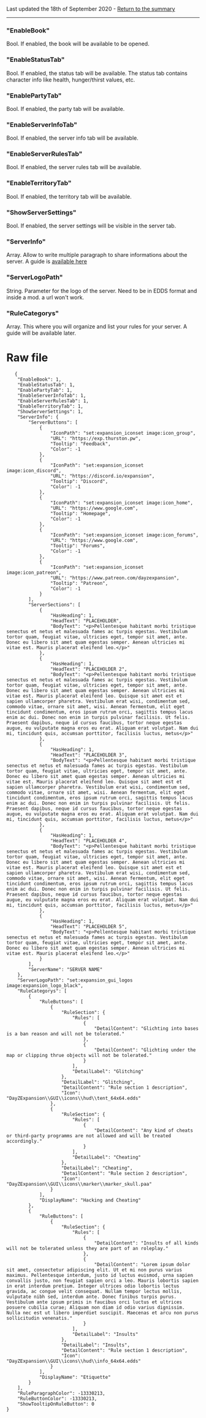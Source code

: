 Last updated the 18th of September 2020 - [Return to the summary](https://github.com/salutesh/DayZ-Expansion-Scripts/wiki/%5BServer-Hosting%5D-Server-settings/)

***

### "EnableBook"
Bool. If enabled, the book will be available to be opened. 

### "EnableStatusTab"
Bool. If enabled, the status tab will be available. The status tab contains character info like health, hunger/thirst values, etc. 

### "EnablePartyTab"
Bool. If enabled, the party tab will be available.

### "EnableServerInfoTab"
Bool. If enabled, the server info tab will be available.

### "EnableServerRulesTab"
Bool. If enabled, the server rules tab will be available.

### "EnableTerritoryTab"
Bool. If enabled, the territory tab will be available.

### "ShowServerSettings"
Bool. If enabled, the server settings will be visible in the server tab.

### "ServerInfo"
Array. Allow to write multiple paragraph to share informations about the server. A guide is [available here](https://github.com/salutesh/DayZ-Expansion-Scripts/wiki/Setting-up-the-Server-Book-Tab)

### "ServerLogoPath"
String. Parameter for the logo of the server. Need to be in EDDS format and inside a mod. a url won't work.

### "RuleCategorys"
Array. This where you will organize and list your rules for your server. A guide will be available later.

# Raw file

       {
        "EnableBook": 1,
        "EnableStatusTab": 1,
        "EnablePartyTab": 1,
        "EnableServerInfoTab": 1,
        "EnableServerRulesTab": 1,
        "EnableTerritoryTab": 1,
        "ShowServerSettings": 1,
        "ServerInfo": {
            "ServerButtons": [
                {
                    "IconPath": "set:expansion_iconset image:icon_group",
                    "URL": "https://exp.thurston.pw",
                    "Tooltip": "Feedback",
                    "Color": -1
                },
                {
                    "IconPath": "set:expansion_iconset image:icon_discord",
                    "URL": "https://discord.io/expansion",
                    "Tooltip": "Discord",
                    "Color": -1
                },
                {
                    "IconPath": "set:expansion_iconset image:icon_home",
                    "URL": "https://www.google.com",
                    "Tooltip": "Homepage",
                    "Color": -1
                },
                {
                    "IconPath": "set:expansion_iconset image:icon_forums",
                    "URL": "https://www.google.com",
                    "Tooltip": "Forums",
                    "Color": -1
                },
                {
                    "IconPath": "set:expansion_iconset image:icon_patreon",
                    "URL": "https://www.patreon.com/dayzexpansion",
                    "Tooltip": "Patreon",
                    "Color": -1
                }
            ],
            "ServerSections": [
                {
                    "HasHeading": 1,
                    "HeadText": "PLACEHOLDER",
                    "BodyText": "<p>Pellentesque habitant morbi tristique senectus et netus et malesuada fames ac turpis egestas. Vestibulum tortor quam, feugiat vitae, ultricies eget, tempor sit amet, ante. Donec eu libero sit amet quam egestas semper. Aenean ultricies mi vitae est. Mauris placerat eleifend leo.</p>"
                },
                {
                    "HasHeading": 1,
                    "HeadText": "PLACEHOLDER 2",
                    "BodyText": "<p>Pellentesque habitant morbi tristique senectus et netus et malesuada fames ac turpis egestas. Vestibulum tortor quam, feugiat vitae, ultricies eget, tempor sit amet, ante. Donec eu libero sit amet quam egestas semper. Aenean ultricies mi vitae est. Mauris placerat eleifend leo. Quisque sit amet est et sapien ullamcorper pharetra. Vestibulum erat wisi, condimentum sed, commodo vitae, ornare sit amet, wisi. Aenean fermentum, elit eget tincidunt condimentum, eros ipsum rutrum orci, sagittis tempus lacus enim ac dui. Donec non enim in turpis pulvinar facilisis. Ut felis. Praesent dapibus, neque id cursus faucibus, tortor neque egestas augue, eu vulputate magna eros eu erat. Aliquam erat volutpat. Nam dui mi, tincidunt quis, accumsan porttitor, facilisis luctus, metus</p>"
                },
                {
                    "HasHeading": 1,
                    "HeadText": "PLACEHOLDER 3",
                    "BodyText": "<p>Pellentesque habitant morbi tristique senectus et netus et malesuada fames ac turpis egestas. Vestibulum tortor quam, feugiat vitae, ultricies eget, tempor sit amet, ante. Donec eu libero sit amet quam egestas semper. Aenean ultricies mi vitae est. Mauris placerat eleifend leo. Quisque sit amet est et sapien ullamcorper pharetra. Vestibulum erat wisi, condimentum sed, commodo vitae, ornare sit amet, wisi. Aenean fermentum, elit eget tincidunt condimentum, eros ipsum rutrum orci, sagittis tempus lacus enim ac dui. Donec non enim in turpis pulvinar facilisis. Ut felis. Praesent dapibus, neque id cursus faucibus, tortor neque egestas augue, eu vulputate magna eros eu erat. Aliquam erat volutpat. Nam dui mi, tincidunt quis, accumsan porttitor, facilisis luctus, metus</p>"
                },
                {
                    "HasHeading": 1,
                    "HeadText": "PLACEHOLDER 4",
                    "BodyText": "<p>Pellentesque habitant morbi tristique senectus et netus et malesuada fames ac turpis egestas. Vestibulum tortor quam, feugiat vitae, ultricies eget, tempor sit amet, ante. Donec eu libero sit amet quam egestas semper. Aenean ultricies mi vitae est. Mauris placerat eleifend leo. Quisque sit amet est et sapien ullamcorper pharetra. Vestibulum erat wisi, condimentum sed, commodo vitae, ornare sit amet, wisi. Aenean fermentum, elit eget tincidunt condimentum, eros ipsum rutrum orci, sagittis tempus lacus enim ac dui. Donec non enim in turpis pulvinar facilisis. Ut felis. Praesent dapibus, neque id cursus faucibus, tortor neque egestas augue, eu vulputate magna eros eu erat. Aliquam erat volutpat. Nam dui mi, tincidunt quis, accumsan porttitor, facilisis luctus, metus</p>"
                },
                {
                    "HasHeading": 1,
                    "HeadText": "PLACEHOLDER 5",
                    "BodyText": "<p>Pellentesque habitant morbi tristique senectus et netus et malesuada fames ac turpis egestas. Vestibulum tortor quam, feugiat vitae, ultricies eget, tempor sit amet, ante. Donec eu libero sit amet quam egestas semper. Aenean ultricies mi vitae est. Mauris placerat eleifend leo.</p>"
                }
            ],
            "ServerName": "SERVER NAME"
        },
        "ServerLogoPath": "set:expansion_gui_logos image:expansion_logo_black",
        "RuleCategorys": [
            {
                "RuleButtons": [
                    {
                        "RuleSection": {
                            "Rules": [
                                {
                                    "DetailContent": "Glichting into bases is a ban reason and will not be tolerated."
                                },
                                {
                                    "DetailContent": "Glichting under the map or clipping thrue objects will not be tolerated."
                                }
                            ],
                            "DetailLabel": "Glitching"
                        },
                        "DetailLabel": "Glitching",
                        "DetailContent": "Rule section 1 description",
                        "Icon": "DayZExpansion\\GUI\\icons\\hud\\tent_64x64.edds"
                    },
                    {
                        "RuleSection": {
                            "Rules": [
                                {
                                    "DetailContent": "Any kind of cheats or third-party programms are not allowed and will be treated accordingly."
                                }
                            ],
                            "DetailLabel": "Cheating"
                        },
                        "DetailLabel": "Cheating",
                        "DetailContent": "Rule section 2 description",
                        "Icon": "DayZExpansion\\GUI\\icons\\marker\\marker_skull.paa"
                    }
                ],
                "DisplayName": "Hacking and Cheating"
            },
            {
                "RuleButtons": [
                    {
                        "RuleSection": {
                            "Rules": [
                                {
                                    "DetailContent": "Insults of all kinds will not be tolerated unless they are part of an roleplay."
                                },
                                {
                                    "DetailContent": "Lorem ipsum dolor sit amet, consectetur adipiscing elit. Ut et mi non purus varius maximus. Pellentesque interdum, justo id luctus euismod, urna sapien convallis justo, non feugiat sapien orci a leo. Mauris lobortis sapien in erat interdum pretium. Integer ultrices odio lobortis lectus gravida, ac congue velit consequat. Nullam tempor lectus mollis, vulputate nibh sed, interdum ante. Donec finibus turpis purus. Vestibulum ante ipsum primis in faucibus orci luctus et ultrices posuere cubilia curae; Aliquam non diam id odio varius dignissim. Nulla nec est ut libero imperdiet suscipit. Maecenas et arcu non purus sollicitudin venenatis."
                                }
                            ],
                            "DetailLabel": "Insults"
                        },
                        "DetailLabel": "Insults",
                        "DetailContent": "Rule section 1 description",
                        "Icon": "DayZExpansion\\GUI\\icons\\hud\\info_64x64.edds"
                    }
                ],
                "DisplayName": "Etiquette"
            }
        ],
        "RuleParagraphColor": -13330213,
        "RuleButtonColor": -13330213,
        "ShowTooltipOnRuleButton": 0
    }